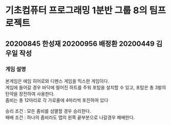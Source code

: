 # 기초컴퓨터 프로그래밍 1분반 그룹 8의 팀프로젝트  
## 20200845 한성재 20200956 배정환 20200449 김우일 작성  

### 게임 설명  
본게임은 에임 히어로와 디펜스 게임을 믹스한 게임이다.  
게임에 들어갈 경우 바닥에 떨어진 하트를 주워 포탑을 설치할 수 있고, 포탑은 총 3발의 탄약을 장전하여 사용한다.  
좀비는 총 12마리로 각 가로줄에 4마리씩 포진하여 있다  

승리 조건 : 모든 좀비를 섬멸할 경우 승리한다.  
패배 조건 : 하나의 좀비라도 맵의 왼쪽 끝부분으로 나갈경우 패배한다.
